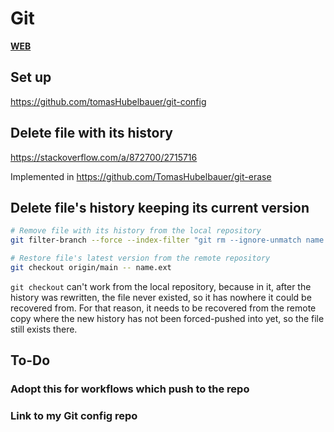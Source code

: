 # Git

[**WEB**](https://tomashubelbauer.github.io/git)

## Set up

https://github.com/tomasHubelbauer/git-config

## Delete file with its history

https://stackoverflow.com/a/872700/2715716

Implemented in https://github.com/TomasHubelbauer/git-erase

## Delete file's history keeping its current version

```sh
# Remove file with its history from the local repository
git filter-branch --force --index-filter "git rm --ignore-unmatch name.ext" --prune-empty HEAD

# Restore file's latest version from the remote repository
git checkout origin/main -- name.ext
```

`git checkout` can't work from the local repository, because in it, after the
history was rewritten, the file never existed, so it has nowhere it could be
recovered from. For that reason, it needs to be recovered from the remote copy
where the new history has not been forced-pushed into yet, so the file still
exists there.

## To-Do

### Adopt this for workflows which push to the repo

### Link to my Git config repo
